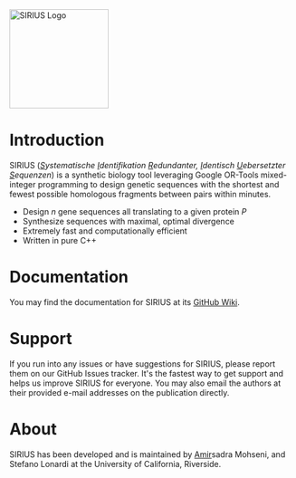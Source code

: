 <img width="175" alt="SIRIUS Logo" src="https://github.com/user-attachments/assets/c9e8c503-9cdb-41fe-b060-0f5e1aa78760">

# Introduction
SIRIUS (_<ins>S</ins>ystematische <ins>I</ins>dentifikation <ins>R</ins>edundanter, <ins>I</ins>dentisch <ins>U</ins>ebersetzter <ins>S</ins>equenzen_) is a synthetic biology tool leveraging Google OR-Tools mixed-integer programming to design genetic sequences with the shortest and fewest possible homologous fragments between pairs within minutes.

- Design _n_ gene sequences all translating to a given protein _P_
- Synthesize sequences with maximal, optimal divergence
- Extremely fast and computationally efficient
- Written in pure C++

# Documentation
You may find the documentation for SIRIUS at its [GitHub Wiki](https://github.com/AmirUCR/SIRIUS/wiki).

# Support
If you run into any issues or have suggestions for SIRIUS, please report them on our GitHub Issues tracker. It's the fastest way to get support and helps us improve SIRIUS for everyone. You may also email the authors at their provided e-mail addresses on the publication directly.

# About
SIRIUS has been developed and is maintained by <ins>Amir</ins>sadra Mohseni, and Stefano Lonardi at the University of California, Riverside.
